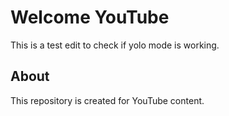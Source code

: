 # Welcome YouTube

This is a test edit to check if yolo mode is working.

## About
This repository is created for YouTube content.